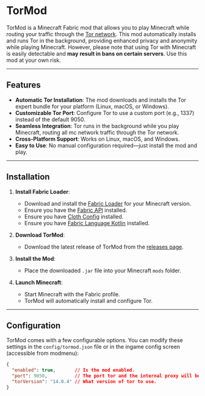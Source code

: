 # TorMod

TorMod is a Minecraft Fabric mod that allows you to play Minecraft while routing your traffic through the [Tor network](https://www.torproject.org/). This mod automatically installs and runs Tor in the background, providing enhanced privacy and anonymity while playing Minecraft. However, please note that using Tor with Minecraft is easily detectable and **may result in bans on certain servers**. Use this mod at your own risk.

---

## Features
- **Automatic Tor Installation**: The mod downloads and installs the Tor expert bundle for your platform (Linux, macOS, or Windows).
- **Customizable Tor Port**: Configure Tor to use a custom port (e.g., 1337) instead of the default 9050.
- **Seamless Integration**: Tor runs in the background while you play Minecraft, routing all mc network traffic through the Tor network.
- **Cross-Platform Support**: Works on Linux, macOS, and Windows.
- **Easy to Use**: No manual configuration required—just install the mod and play.

---

## Installation
1. **Install Fabric Loader**:
    - Download and install the [Fabric Loader](https://fabricmc.net/use/) for your Minecraft version.
    - Ensure you have the [Fabric API](https://modrinth.com/mod/fabric-api) installed.
    - Ensure you have [Cloth Config](https://modrinth.com/mod/cloth-config) installed.
    - Ensure you have [Fabric Language Kotlin](https://modrinth.com/mod/fabric-language-kotlin) installed.

2. **Download TorMod**:
    - Download the latest release of TorMod from the [releases page](https://github.com/meo209/TorMod/releases).

3. **Install the Mod**:
    - Place the downloaded `.jar` file into your Minecraft `mods` folder.

4. **Launch Minecraft**:
    - Start Minecraft with the Fabric profile.
    - TorMod will automatically install and configure Tor.

---

## Configuration
TorMod comes with a few configurable options. You can modify these settings in the `config/tormod.json` file or in the ingame config screen (accessible from modmenu):

```json
{
  "enabled": true,       // Is the mod enabled.
  "port": 9050,          // The port tor and the internal proxy will be configured to run on. 
  "torVersion": "14.0.4" // What version of tor to use.
}
```